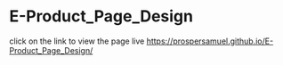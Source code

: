 # E-Product_Page_Design
click on the link to view the page live https://prospersamuel.github.io/E-Product_Page_Design/
